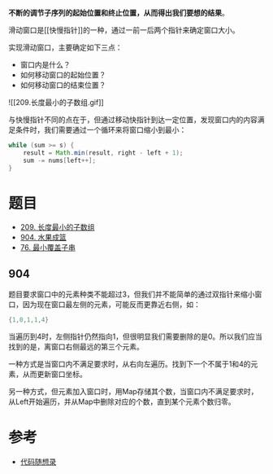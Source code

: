 **不断的调节子序列的起始位置和终止位置，从而得出我们要想的结果**。

滑动窗口是[[快慢指针]]的一种，通过一前一后两个指针来确定窗口大小。

实现滑动窗口，主要确定如下三点：

- 窗口内是什么？
- 如何移动窗口的起始位置？
- 如何移动窗口的结束位置？

![[209.长度最小的子数组.gif]]

与快慢指针不同的点在于，但通过移动快指针到达一定位置，发现窗口内的内容满足条件时，我们需要通过一个循环来将窗口缩小到最小：

```java
while (sum >= s) {
    result = Math.min(result, right - left + 1);
    sum -= nums[left++];
}
```

# 题目

- [209. 长度最小的子数组](https://leetcode.cn/problems/minimum-size-subarray-sum/)
- [904. 水果成篮](https://leetcode.cn/problems/fruit-into-baskets/)
- [76. 最小覆盖子串](https://leetcode.cn/problems/minimum-window-substring/)

## 904

题目要求窗口中的元素种类不能超过3，但我们并不能简单的通过双指针来缩小窗口，因为现在窗口最左侧的元素，可能反而更靠近右侧，如：

```java
{1,0,1,1,4}
```

当遍历到4时，左侧指针仍然指向1，但很明显我们需要删除的是0。所以我们应当找到的是，离窗口右侧最远的第三个元素。

一种方式是当窗口内不满足要求时，从右向左遍历。找到下一个不属于1和4的元素，从而更新窗口坐标。

另一种方式，但元素加入窗口时，用Map存储其个数，当窗口内不满足要求时，从Left开始遍历，并从Map中删除对应的个数，直到某个元素个数归零。



# 参考

- [代码随想录](https://programmercarl.com/0209.%E9%95%BF%E5%BA%A6%E6%9C%80%E5%B0%8F%E7%9A%84%E5%AD%90%E6%95%B0%E7%BB%84.html#%E7%AE%97%E6%B3%95%E5%85%AC%E5%BC%80%E8%AF%BE)